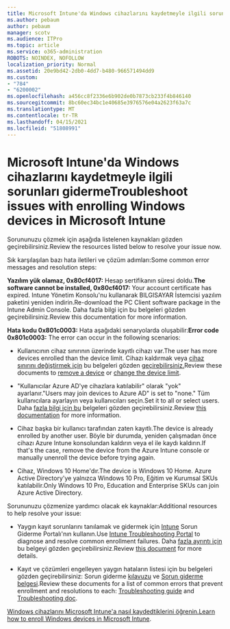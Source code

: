 ```yaml
---
title: Microsoft Intune'da Windows cihazlarını kaydetmeyle ilgili sorunları giderme
ms.author: pebaum
author: pebaum
manager: scotv
ms.audience: ITPro
ms.topic: article
ms.service: o365-administration
ROBOTS: NOINDEX, NOFOLLOW
localization_priority: Normal
ms.assetid: 20e9bd42-2db0-4dd7-b480-966571494dd9
ms.custom:
- "784"
- "6200002"
ms.openlocfilehash: a456cc8f2336e6b902de0b7873cb233f4b846140
ms.sourcegitcommit: 8bc60ec34bc1e40685e3976576e04a2623f63a7c
ms.translationtype: MT
ms.contentlocale: tr-TR
ms.lasthandoff: 04/15/2021
ms.locfileid: "51808991"
---
```

# <a name="troubleshoot-issues-with-enrolling-windows-devices-in-microsoft-intune"></a><span data-ttu-id="4ef5e-102">Microsoft Intune'da Windows cihazlarını kaydetmeyle ilgili sorunları giderme</span><span class="sxs-lookup"><span data-stu-id="4ef5e-102">Troubleshoot issues with enrolling Windows devices in Microsoft Intune</span></span>

<span data-ttu-id="4ef5e-103">Sorununuzu çözmek için aşağıda listelenen kaynakları gözden geçirebilirsiniz.</span><span class="sxs-lookup"><span data-stu-id="4ef5e-103">Review the resources listed below to resolve your issue now.</span></span>
  
<span data-ttu-id="4ef5e-104">Sık karşılaşılan bazı hata iletileri ve çözüm adımları:</span><span class="sxs-lookup"><span data-stu-id="4ef5e-104">Some common error messages and resolution steps:</span></span>
  
 <span data-ttu-id="4ef5e-105">**Yazılım yük olamaz, 0x80cf4017:** Hesap sertifikanın süresi doldu.</span><span class="sxs-lookup"><span data-stu-id="4ef5e-105">**The software cannot be installed, 0x80cf4017:** Your account certificate has expired.</span></span> <span data-ttu-id="4ef5e-106">Intune Yönetim Konsolu'nu kullanarak BILGISAYAR İstemcisi yazılım paketini yeniden indirin.</span><span class="sxs-lookup"><span data-stu-id="4ef5e-106">Re-download the PC Client software package in the Intune Admin Console.</span></span> <span data-ttu-id="4ef5e-107">Daha fazla bilgi için bu belgeleri gözden geçirebilirsiniz.</span><span class="sxs-lookup"><span data-stu-id="4ef5e-107">Review this documentation for more information.</span></span>
  
 <span data-ttu-id="4ef5e-108">**Hata kodu 0x801c0003:** Hata aşağıdaki senaryolarda oluşabilir:</span><span class="sxs-lookup"><span data-stu-id="4ef5e-108">**Error code 0x801c0003:** The error can occur in the following scenarios:</span></span>
  
-  <span data-ttu-id="4ef5e-109">Kullanıcının cihaz sınırının üzerinde kayıtlı cihazı var.</span><span class="sxs-lookup"><span data-stu-id="4ef5e-109">The user has more devices enrolled than the device limit.</span></span> <span data-ttu-id="4ef5e-110">Cihazı kaldırmak veya [cihaz sınırını değiştirmek için](https://docs.microsoft.com/intune/devices-wipe) bu belgeleri gözden [geçirebilirsiniz.](https://docs.microsoft.com/intune/enrollment-restrictions-set#set-device-limit-restrictions)</span><span class="sxs-lookup"><span data-stu-id="4ef5e-110">Review these documents to [remove a device](https://docs.microsoft.com/intune/devices-wipe) or [change the device limit](https://docs.microsoft.com/intune/enrollment-restrictions-set#set-device-limit-restrictions).</span></span>

-  <span data-ttu-id="4ef5e-111">"Kullanıcılar Azure AD'ye cihazlara katılabilir" olarak "yok" ayarlanır.</span><span class="sxs-lookup"><span data-stu-id="4ef5e-111">"Users may join devices to Azure AD" is set to "none."</span></span> <span data-ttu-id="4ef5e-112">Tüm kullanıcılara ayarlayın veya kullanıcıları seçin.</span><span class="sxs-lookup"><span data-stu-id="4ef5e-112">Set it to all or select users.</span></span> <span data-ttu-id="4ef5e-113">Daha [fazla bilgi için bu](https://docs.microsoft.com/azure/active-directory/device-management-azure-portal#configure-device-settings) belgeleri gözden geçirebilirsiniz.</span><span class="sxs-lookup"><span data-stu-id="4ef5e-113">Review [this documentation](https://docs.microsoft.com/azure/active-directory/device-management-azure-portal#configure-device-settings) for more information.</span></span>

-  <span data-ttu-id="4ef5e-114">Cihaz başka bir kullanıcı tarafından zaten kayıtlı.</span><span class="sxs-lookup"><span data-stu-id="4ef5e-114">The device is already enrolled by another user.</span></span> <span data-ttu-id="4ef5e-115">Böyle bir durumda, yeniden çalışmadan önce cihazı Azure Intune konsolundan kaldırın veya el ile kaydı kaldırın.</span><span class="sxs-lookup"><span data-stu-id="4ef5e-115">If that's the case, remove the device from the Azure Intune console or manually unenroll the device before trying again.</span></span>

-  <span data-ttu-id="4ef5e-116">Cihaz, Windows 10 Home'dır.</span><span class="sxs-lookup"><span data-stu-id="4ef5e-116">The device is Windows 10 Home.</span></span> <span data-ttu-id="4ef5e-117">Azure Active Directory'ye yalnızca Windows 10 Pro, Eğitim ve Kurumsal SKUs katılabilir.</span><span class="sxs-lookup"><span data-stu-id="4ef5e-117">Only Windows 10 Pro, Education and Enterprise SKUs can join Azure Active Directory.</span></span>

<span data-ttu-id="4ef5e-118">Sorununuzu çözmenize yardımcı olacak ek kaynaklar:</span><span class="sxs-lookup"><span data-stu-id="4ef5e-118">Additional resources to help resolve your issue:</span></span>
  
-  <span data-ttu-id="4ef5e-119">Yaygın kayıt sorunlarını tanılamak ve gidermek için [Intune](https://devicemanagement.microsoft.com/#blade/Microsoft_Intune_DeviceSettings/TroubleshootBlade) Sorun Giderme Portalı'nın kullanın.</span><span class="sxs-lookup"><span data-stu-id="4ef5e-119">Use [Intune Troubleshooting Portal](https://devicemanagement.microsoft.com/#blade/Microsoft_Intune_DeviceSettings/TroubleshootBlade) to diagnose and resolve common enrollment failures.</span></span> <span data-ttu-id="4ef5e-120">Daha [fazla ayrıntı için](https://docs.microsoft.com/intune/help-desk-operators) bu belgeyi gözden geçirebilirsiniz.</span><span class="sxs-lookup"><span data-stu-id="4ef5e-120">Review [this document](https://docs.microsoft.com/intune/help-desk-operators) for more details.</span></span>

-  <span data-ttu-id="4ef5e-121">Kayıt ve çözümleri engelleyen yaygın hataların listesi için bu belgeleri gözden geçirebilirsiniz: Sorun giderme [kılavuzu](https://support.microsoft.com/help/4089533/troubleshooting-windows-device-enrollment-problems-in-microsoft-intune) ve [Sorun giderme belgesi](https://docs.microsoft.com/troubleshoot/mem/intune/troubleshoot-device-enrollment-in-intune).</span><span class="sxs-lookup"><span data-stu-id="4ef5e-121">Review these documents for a list of common errors that prevent enrollment and resolutions to each: [Troubleshooting guide](https://support.microsoft.com/help/4089533/troubleshooting-windows-device-enrollment-problems-in-microsoft-intune) and [Troubleshooting doc](https://docs.microsoft.com/troubleshoot/mem/intune/troubleshoot-device-enrollment-in-intune).</span></span>

<span data-ttu-id="4ef5e-122">[Windows cihazlarını Microsoft Intune'a nasıl kaydedtiklerini öğrenin.](https://docs.microsoft.com/intune/windows-enroll)</span><span class="sxs-lookup"><span data-stu-id="4ef5e-122">[Learn how to enroll Windows devices in Microsoft Intune](https://docs.microsoft.com/intune/windows-enroll).</span></span>
